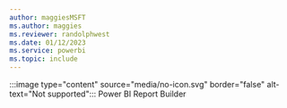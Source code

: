 ```yaml
---
author: maggiesMSFT
ms.author: maggies
ms.reviewer: randolphwest
ms.date: 01/12/2023
ms.service: powerbi
ms.topic: include
---
```

:::image type="content" source="media/no-icon.svg" border="false" alt-text="Not supported"::: Power BI Report Builder